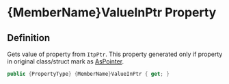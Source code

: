 # {MemberName}ValueInPtr Property

## Definition
Gets value of property from `ItpPtr`. This property generated only if property in original class/struct mark as [AsPointer](https://github.com/SoftStoneDevelop/StackMemoryCollections.Attributes/blob/main/Documentation/AsPointer.md).

```C#
public {PropertyType} {MemberName}ValueInPtr { get; }
```
